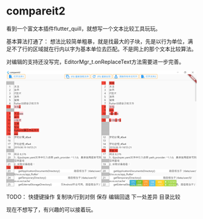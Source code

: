 # compareit2
看到一个富文本插件flutter_quill，就想写一个文本比较工具玩玩。

基本算法打通了：
想法比较简单粗暴，就是找最大的子块，先是以行为单位，满足不了行的区域就在行内以字为基本单位去匹配。不是网上的那个文本比较算法。

对编辑的支持还没写完，EditorMgr_t.onReplaceText方法需要进一步完善。

![例图](https://github.com/taihangg/compareit2/blob/main/img/img1.png)

TODO：
快捷键操作
复制块/行到对侧
保存
编辑回退
下一处差异
目录比较

现在不想写了，有兴趣的可以接着玩。
